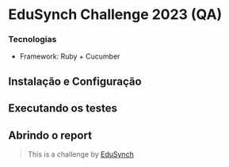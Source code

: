 # EduSynch Challenge 2023 (QA) 

### Tecnologias

- Framework: Ruby + Cucumber

## Instalação e Configuração

## Executando os testes

## Abrindo o report

>This is a challenge by [EduSynch](<https://edusynch.com/>)